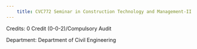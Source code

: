 ```yaml
---
    title: CVC772 Seminar in Construction Technology and Management-II
---
```

Credits: 0 Credit (0-0-2)/Compulsory Audit

Department: Department of Civil Engineering

